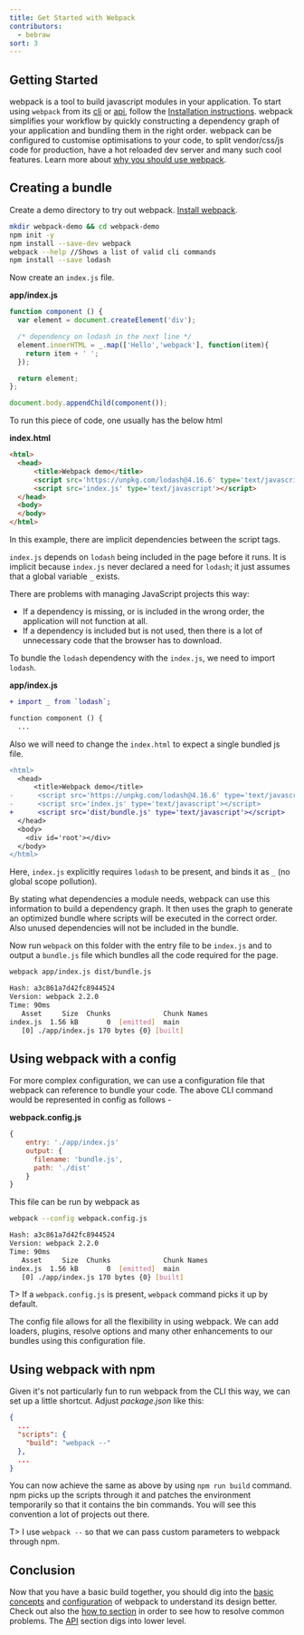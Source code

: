 ```yaml
---
title: Get Started with Webpack
contributors:
  - bebraw
sort: 3
---
```


## Getting Started

webpack is a tool to build javascript modules in your application. To start using `webpack` from its [cli](/api/cli) or [api](/api/node), follow the [Installation instructions](/get-started/install-webpack).
webpack simplifies your workflow by quickly constructing a dependency graph of your application and bundling them in the right order. webpack can be configured to customise optimisations to your code, to split vendor/css/js code for production, have a hot reloaded dev server and many such cool features. Learn more about [why you should use webpack](/get-started/why-webpack).

## Creating a bundle

Create a demo directory to try out webpack. [Install webpack](/get-started/install-webpack).

```bash
mkdir webpack-demo && cd webpack-demo
npm init -y
npm install --save-dev webpack
webpack --help //Shows a list of valid cli commands
npm install --save lodash
```

Now create an `index.js` file.

__app/index.js__

```javascript
function component () {
  var element = document.createElement('div');

  /* dependency on lodash in the next line */
  element.innerHTML = _.map(['Hello','webpack'], function(item){
    return item + ' ';
  });

  return element;
};

document.body.appendChild(component());
```

To run this piece of code, one usually has the below html

__index.html__

```html
<html>
  <head>
      <title>Webpack demo</title>
      <script src='https://unpkg.com/lodash@4.16.6' type='text/javascript'></script>
      <script src='index.js' type='text/javascript'></script> 
  </head>
  <body>
  </body>
</html>
```

In this example, there are implicit dependencies between the script tags.

`index.js` depends on `lodash` being included in the page before it runs. It is implicit because `index.js` never declared a need for `lodash`; it just assumes that a global variable `_` exists.

There are problems with managing JavaScript projects this way:
  - If a dependency is missing, or is included in the wrong order, the application will not function at all. 
  - If a dependency is included but is not used, then there is a lot of unnecessary code that the browser has to download.

To bundle the `lodash` dependency with the `index.js`, we need to import `lodash`.

__app/index.js__

```diff
+ import _ from `lodash`;

function component () {
  ...
```

Also we will need to change the `index.html` to expect a single bundled js file.

```diff
<html>
  <head>
      <title>Webpack demo</title>
-      <script src='https://unpkg.com/lodash@4.16.6' type='text/javascript'></script>
-      <script src='index.js' type='text/javascript'></script>
+      <script src='dist/bundle.js' type='text/javascript'></script>
  </head>
  <body>
    <div id='root'></div>
  </body>
</html>
```

Here, `index.js` explicitly requires `lodash` to be present, and binds it as `_` (no global scope pollution).

By stating what dependencies a module needs, webpack can use this information to build a dependency graph. It then uses the graph to generate an optimized bundle where scripts will be executed in the correct order. Also unused dependencies will not be included in the bundle.

Now run `webpack` on this folder with the entry file to be `index.js` and to output a `bundle.js` file which bundles all the code required for the page.

```bash
webpack app/index.js dist/bundle.js

Hash: a3c861a7d42fc8944524
Version: webpack 2.2.0
Time: 90ms
   Asset     Size  Chunks             Chunk Names
index.js  1.56 kB       0  [emitted]  main
   [0] ./app/index.js 170 bytes {0} [built]

```

## Using webpack with a config

For more complex configuration, we can use a configuration file that webpack can reference to bundle your code.
The above CLI command would be represented in config as follows -

__webpack.config.js__
```javascript
{
    entry: './app/index.js'
    output: {
      filename: 'bundle.js',
      path: './dist'
    }
}
```

This file can be run by webpack as

```bash
webpack --config webpack.config.js

Hash: a3c861a7d42fc8944524
Version: webpack 2.2.0
Time: 90ms
   Asset     Size  Chunks             Chunk Names
index.js  1.56 kB       0  [emitted]  main
   [0] ./app/index.js 170 bytes {0} [built]

```
T> If a `webpack.config.js` is present, `webpack` command picks it up by default.

The config file allows for all the flexibility in using webpack. We can add loaders, plugins, resolve options and many other enhancements to our bundles using this configuration file.

## Using webpack with npm

Given it's not particularly fun to run webpack from the CLI this way, we can set up a little shortcut. Adjust *package.json* like this:

```json
{
  ...
  "scripts": {
    "build": "webpack --"
  },
  ...
}
```

You can now achieve the same as above by using `npm run build` command. npm picks up the scripts through it and patches the environment temporarily so that it contains the bin commands. You will see this convention a lot of projects out there.

T> I use `webpack --` so that we can pass custom parameters to webpack through npm.

## Conclusion

Now that you have a basic build together, you should dig into the [basic concepts](/concepts) and [configuration](/configuration) of webpack to understand its design better. Check out also the [how to section](/how-to) in order to see how to resolve common problems. The [API](/api) section digs into lower level.

